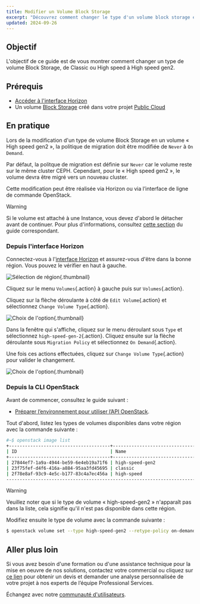 ```yaml
---
title: Modifier un Volume Block Storage
excerpt: "Découvrez comment changer le type d'un volume block storage en utilisant Openstack"
updated: 2024-09-26
---
```


## Objectif

L'objectif de ce guide est de vous montrer comment changer un type de volume Block Storage, de Classic ou High speed à High speed gen2.

## Prérequis

- [Accéder à l'interface Horizon](/pages/public_cloud/compute/introducing_horizon)
- Un volume [Block Storage](/pages/public_cloud/compute/create_and_configure_an_additional_disk_on_an_instance) créé dans votre projet [Public Cloud](https://www.ovhcloud.com/fr/public-cloud/)

## En pratique

Lors de la modification d'un type de volume Block Storage en un volume « High speed gen2 », la politique de migration doit être modifiée de `Never` à `On Demand`.

Par défaut, la politque de migration est définie sur `Never` car le volume reste sur le même cluster CEPH. Cependant, pour le « High speed gen2 », le volume devra être migré vers un nouveau cluster.

Cette modification peut être réalisée via Horizon ou via l’interface de ligne de commande OpenStack.

> [!warning]
> Si le volume est attaché à une Instance, vous devez d'abord le détacher avant de continuer. Pour plus d'informations, consultez [cette section](/pages/public_cloud/compute/create_and_configure_an_additional_disk_on_an_instance#detacher-un-volume) du guide correspondant.
>

### Depuis l'interface Horizon

Connectez-vous à l'[interface Horizon](https://horizon.cloud.ovh.net/auth/login/) et assurez-vous d'être dans la bonne région. Vous pouvez le vérifier en haut à gauche. 

![Sélection de région](images/region2021.png){.thumbnail}

Cliquez sur le menu `Volumes`{.action} à gauche puis sur `Volumes`{.action}.

Cliquez sur la flèche déroulante à côté de `Edit Volume`{.action} et sélectionnez `Change Volume Type`{.action}.

![Choix de l'option](images/selectoption.png){.thumbnail}

Dans la fenêtre qui s'affiche, cliquez sur le menu déroulant sous `Type` et sélectionnez `high-speed-gen-2`{.action}. Cliquez ensuite sur la flèche déroulante sous `Migration Policy` et sélectionnez `On Demand`{.action}.

Une fois ces actions effectuées, cliquez sur `Change Volume Type`{.action} pour valider le changement.

![Choix de l'option](images/changevolume.png){.thumbnail}

### Depuis la CLI OpenStack

Avant de commencer, consultez le guide suivant :

- [Préparer l’environnement pour utiliser l’API OpenStack](/pages/public_cloud/compute/prepare_the_environment_for_using_the_openstack_api).

Tout d'abord, listez les types de volumes disponibles dans votre région avec la commande suivante :

```bash
#~$ openstack image list
+--------------------------------------+-----------------------------------------------+----------+
| ID                                   | Name                                          | Is Public |
+--------------------------------------+-----------------------------------------------+----------+
| 27844ef7-1a9a-4944-be59-6e4eb19a71f6 | high-speed-gen2                                    | True |
| 23f75fef-d4f6-416a-a884-95aa3fd45695 | classic                                            | True |
| 2f78e8af-93c9-4e5c-b177-83c4a7ec456a | high-speed                                         | True |
----------------------------------------------------------------------------------------------------
```

> [!warning]
> Veuillez noter que si le type de volume « high-speed-gen2 » n'apparaît pas dans la liste, cela signifie qu'il n'est pas disponible dans cette région.
>

Modifiez ensuite le type de volume avec la commande suivante :

```bash
$ openstack volume set --type high-speed-gen2 --retype-policy on-demand VOLUME_NAME_OR_ID
```

## Aller plus loin

Si vous avez besoin d'une formation ou d'une assistance technique pour la mise en oeuvre de nos solutions, contactez votre commercial ou cliquez sur [ce lien](/links/professional-services) pour obtenir un devis et demander une analyse personnalisée de votre projet à nos experts de l’équipe Professional Services.

Échangez avec notre [communauté d'utilisateurs](/links/community).